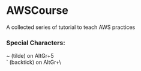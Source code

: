 # AWSCourse
A collected series of tutorial to teach AWS practices

### Special Characters:  
~ (tilde) on AltGr+5  
` (backtick) on AltGr+\  
